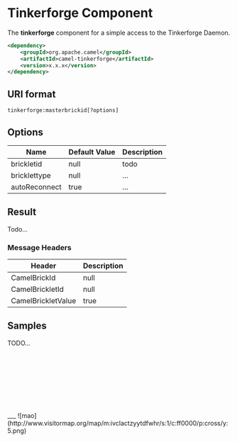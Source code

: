Tinkerforge Component
=====================

The **tinkerforge** component for a simple access to the Tinkerforge Daemon.
```xml
<dependency>
    <groupId>org.apache.camel</groupId>
    <artifactId>camel-tinkerforge</artifactId>
    <version>x.x.x</version>
</dependency>
```
URI format
----------------------------------------------

```
tinkerforge:masterbrickid[?options]
```
Options
------------------------------------------------

Name          | Default Value | Description
------------- | ------------- | -------------
brickletid    | null          | todo
bricklettype  | null          | ...
autoReconnect | true          | ...
Result
----------------------------------------------------
Todo...
### Message Headers
Header             | Description
------------------ | -------------
CamelBrickId       | null         
CamelBrickletId    | null         
CamelBrickletValue | true         
Samples
---------------------------------------------------
TODO...

<dl>
   <br/>
   <br/>
   <br/>
   <br/>
   <br/>
   <br/>
   <br/>
</dl>
___
![mao](http://www.visitormap.org/map/m:ivclactzyytdfwhr/s:1/c:ff0000/p:cross/y:5.png)
